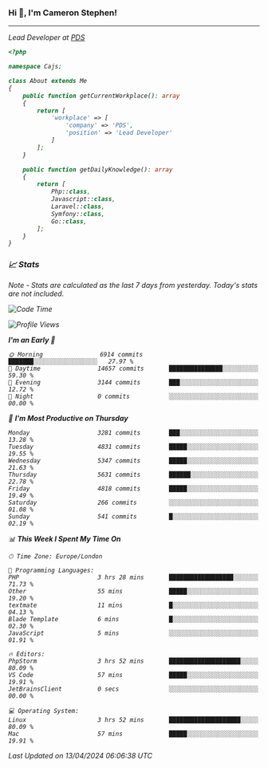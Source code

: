 ### Hi 👋, I'm Cameron Stephen!
<hr>
<p><em>Lead Developer at <a href="https://prindatasolutions.co.uk">PDS</a></p>


```php
<?php

namespace Cajs;

class About extends Me
{
    public function getCurrentWorkplace(): array
    {
        return [
            'workplace' => [
                'company' => 'PDS',
                'position' => 'Lead Developer'
            ]
        ];
    }

    public function getDailyKnowledge(): array
    {
        return [
            Php::class,
            Javascript::class,
            Laravel::class,
            Symfony::class,
            Go::class,
        ];
    }
}
```

### 📈 Stats
<p><em>Note - Stats are calculated as the last 7 days from yesterday. Today's stats are not included.</em></p>


<!--START_SECTION:waka-->
![Code Time](http://img.shields.io/badge/Code%20Time-3%2C758%20hrs%2058%20mins-blue)

![Profile Views](http://img.shields.io/badge/Profile%20Views-0-blue)

**I'm an Early 🐤** 

```text
🌞 Morning                6914 commits        ███████░░░░░░░░░░░░░░░░░░   27.97 % 
🌆 Daytime                14657 commits       ███████████████░░░░░░░░░░   59.30 % 
🌃 Evening                3144 commits        ███░░░░░░░░░░░░░░░░░░░░░░   12.72 % 
🌙 Night                  0 commits           ░░░░░░░░░░░░░░░░░░░░░░░░░   00.00 % 
```
📅 **I'm Most Productive on Thursday** 

```text
Monday                   3281 commits        ███░░░░░░░░░░░░░░░░░░░░░░   13.28 % 
Tuesday                  4831 commits        █████░░░░░░░░░░░░░░░░░░░░   19.55 % 
Wednesday                5347 commits        █████░░░░░░░░░░░░░░░░░░░░   21.63 % 
Thursday                 5631 commits        ██████░░░░░░░░░░░░░░░░░░░   22.78 % 
Friday                   4818 commits        █████░░░░░░░░░░░░░░░░░░░░   19.49 % 
Saturday                 266 commits         ░░░░░░░░░░░░░░░░░░░░░░░░░   01.08 % 
Sunday                   541 commits         █░░░░░░░░░░░░░░░░░░░░░░░░   02.19 % 
```


📊 **This Week I Spent My Time On** 

```text
🕑︎ Time Zone: Europe/London

💬 Programming Languages: 
PHP                      3 hrs 28 mins       ██████████████████░░░░░░░   71.73 % 
Other                    55 mins             █████░░░░░░░░░░░░░░░░░░░░   19.20 % 
textmate                 11 mins             █░░░░░░░░░░░░░░░░░░░░░░░░   04.13 % 
Blade Template           6 mins              █░░░░░░░░░░░░░░░░░░░░░░░░   02.30 % 
JavaScript               5 mins              ░░░░░░░░░░░░░░░░░░░░░░░░░   01.91 % 

🔥 Editors: 
PhpStorm                 3 hrs 52 mins       ████████████████████░░░░░   80.09 % 
VS Code                  57 mins             █████░░░░░░░░░░░░░░░░░░░░   19.91 % 
JetBrainsClient          0 secs              ░░░░░░░░░░░░░░░░░░░░░░░░░   00.00 % 

💻 Operating System: 
Linux                    3 hrs 52 mins       ████████████████████░░░░░   80.09 % 
Mac                      57 mins             █████░░░░░░░░░░░░░░░░░░░░   19.91 % 
```


 Last Updated on 13/04/2024 06:06:38 UTC
<!--END_SECTION:waka-->
